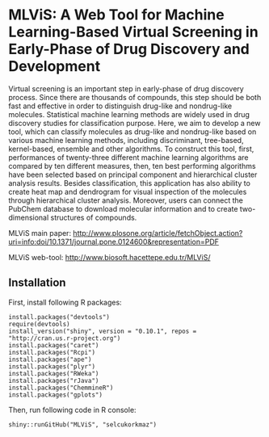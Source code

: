 # MLViS: A Web Tool for Machine Learning-Based Virtual Screening in Early-Phase of Drug Discovery and DevelopmentVirtual screening is an important step in early-phase of drug discovery process. Since there are thousands of compounds, this step should be both fast and effective in order to distinguish drug-like and nondrug-like molecules. Statistical machine learning methods are widely used in drug discovery studies for classification purpose. Here, we aim to develop a new tool, which can classify molecules as drug-like and nondrug-like based on various machine learning methods, including discriminant, tree-based, kernel-based, ensemble and other algorithms. To construct this tool, first, performances of twenty-three different machine learning algorithms are compared by ten different measures, then, ten best performing algorithms have been selected based on principal component and hierarchical cluster analysis results. Besides classification, this application has also ability to create heat map and dendrogram for visual inspection of the molecules through hierarchical cluster analysis. Moreover, users can connect the PubChem database to download molecular information and to create two-dimensional structures of compounds.MLViS main paper: http://www.plosone.org/article/fetchObject.action?uri=info:doi/10.1371/journal.pone.0124600&representation=PDFMLViS web-tool: http://www.biosoft.hacettepe.edu.tr/MLViS/Installation------------First, install following R packages:        install.packages("devtools")    require(devtools)    install_version("shiny", version = "0.10.1", repos = "http://cran.us.r-project.org")    install.packages("caret")    install.packages("Rcpi")    install.packages("ape")    install.packages("plyr")    install.packages("RWeka")    install.packages("rJava")    install.packages("ChemmineR")    install.packages("gplots")Then, run following code in R console:          shiny::runGitHub("MLViS", "selcukorkmaz")